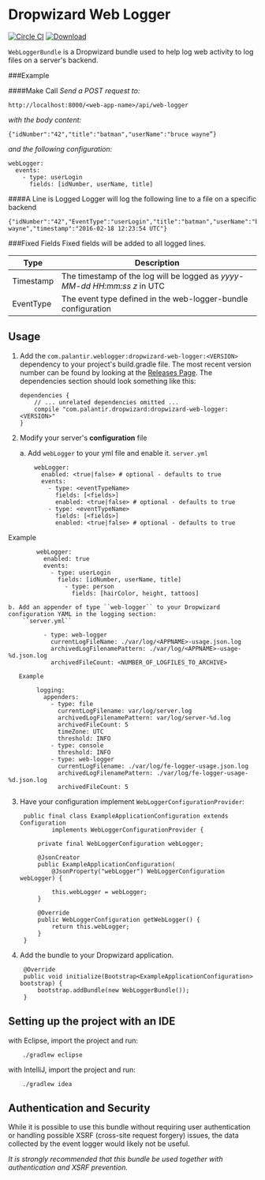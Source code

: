 Dropwizard Web Logger
=====================
[![Circle CI](https://circleci.com/gh/palantir/dropwizard-web-logger.svg?style=svg&circle-token=ef99a2065c608bd3fd6237eff9034488275d6582)](https://circleci.com/gh/palantir/dropwizard-web-logger)
[ ![Download](https://api.bintray.com/packages/palantir/releases/dropwizard-web-logger/images/download.svg) ](https://bintray.com/palantir/releases/dropwizard-web-logger/_latestVersion)


``WebLoggerBundle`` is a Dropwizard bundle used to help log web activity to log files on a server's backend.


###Example

####Make Call
*Send a POST request to:*

	http://localhost:8000/<web-app-name>/api/web-logger

*with the body content:*

	{"idNumber":"42","title":"batman","userName":"bruce wayne”}

*and the following configuration:*

	webLogger:
	  events:
	    - type: userLogin
	      fields: [idNumber, userName, title]

####A Line is Logged
Logger will log the following line to a file on a specific backend

	{"idNumber":"42","EventType":"userLogin","title":"batman","userName":"bruce wayne","timestamp":"2016-02-18 12:23:54 UTC"}

###Fixed Fields
Fixed fields will be added to all logged lines.

| Type   | Description                                                                                                                                  |
|--------|----------------------------------------------------------------------------------------------------------------------------------------------|
| Timestamp | The timestamp of the log will be logged as *yyyy-MM-dd HH:mm:ss z* in UTC |
| EventType | The event type defined in the web-logger-bundle configuration |

Usage
-----

1.  Add the ``com.palantir.weblogger:dropwizard-web-logger:<VERSION>`` dependency to your project's build.gradle file.
    The most recent version number can be found by looking at the [Releases Page](https://github.com/palantir/dropwizard-web-logger/releases).
    The dependencies section should look something like this:

		dependencies {
			// ... unrelated dependencies omitted ...
			compile "com.palantir.dropwizard:dropwizard-web-logger:<VERSION>"
		}

2.  Modify your server's **configuration** file

    a. Add ``webLogger`` to your yml file and enable it.
        ``server.yml``

		    webLogger:
		      enabled: <true|false> # optional - defaults to true
		      events:
		        - type: <eventTypeName>
		          fields: [<fields>]
		          enabled: <true|false> # optional - defaults to true
		        - type: <eventTypeName>
		          fields: [<fields>]
		          enabled: <true|false> # optional - defaults to true
Example
        
			webLogger:
			  enabled: true
			  events:
			    - type: userLogin
			      fields: [idNumber, userName, title]
		            - type: person
		              fields: [hairColor, height, tattoos]

    b. Add an appender of type ``web-logger`` to your Dropwizard configuration YAML in the logging section:
        ``server.yml``

	          - type: web-logger
	            currentLogFileName: ./var/log/<APPNAME>-usage.json.log
	            archivedLogFilenamePattern: ./var/log/<APPNAME>-usage-%d.json.log
	            archivedFileCount: <NUMBER_OF_LOGFILES_TO_ARCHIVE>

	   Example

            logging:
              appenders:
                - type: file
                  currentLogFilename: var/log/server.log
                  archivedLogFilenamePattern: var/log/server-%d.log
                  archivedFileCount: 5
                  timeZone: UTC
                  threshold: INFO
                - type: console
                  threshold: INFO
                - type: web-logger
                  currentLogFilename: ./var/log/fe-logger-usage.json.log
                  archivedLogFilenamePattern: ./var/log/fe-logger-usage-%d.json.log
                  archivedFileCount: 5

3. Have your configuration implement ``WebLoggerConfigurationProvider``:

        public final class ExampleApplicationConfiguration extends Configuration
                implements WebLoggerConfigurationProvider {

            private final WebLoggerConfiguration webLogger;

            @JsonCreator
            public ExampleApplicationConfiguration(
                @JsonProperty("webLogger") WebLoggerConfiguration webLogger) {

                this.webLogger = webLogger;
            }

            @Override
            public WebLoggerConfiguration getWebLogger() {
                return this.webLogger;
            }
        }

4. Add the bundle to your Dropwizard application.

        @Override
        public void initialize(Bootstrap<ExampleApplicationConfiguration> bootstrap) {
            bootstrap.addBundle(new WebLoggerBundle());
        }

Setting up the project with an IDE
----------------------------------
with Eclipse, import the project and run:

        ./gradlew eclipse

with IntelliJ, import the project and run:

        ./gradlew idea

Authentication and Security
---------------------------

While it is possible to use this bundle without requiring user authentication
or handling possible XSRF (cross-site request forgery) issues, the data
collected by the event logger would likely not be useful.

*It is strongly recommended that this bundle be used together with authentication and XSRF prevention.*
